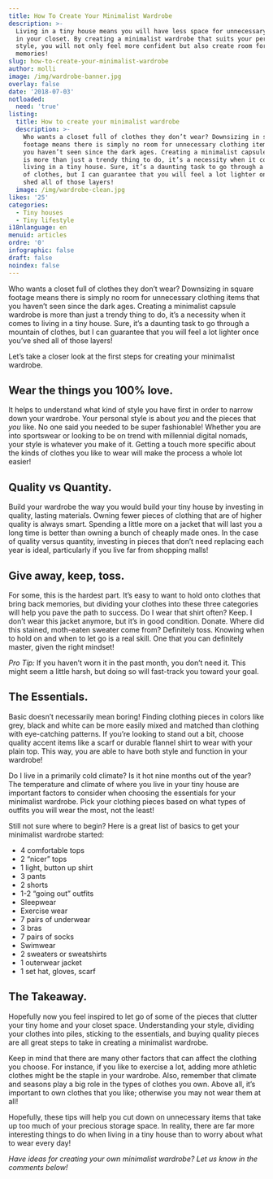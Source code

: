 ```yaml
---
title: How To Create Your Minimalist Wardrobe
description: >-
  Living in a tiny house means you will have less space for unnecessary clothes
  in your closet. By creating a minimalist wardrobe that suits your personal
  style, you will not only feel more confident but also create room for more
  memories! 
slug: how-to-create-your-minimalist-wardrobe
author: molli
image: /img/wardrobe-banner.jpg
overlay: false
date: '2018-07-03'
notloaded:
  need: 'true'
listing:
  title: How to create your minimalist wardrobe
  description: >-
    Who wants a closet full of clothes they don’t wear? Downsizing in square
    footage means there is simply no room for unnecessary clothing items that
    you haven’t seen since the dark ages. Creating a minimalist capsule wardrobe
    is more than just a trendy thing to do, it’s a necessity when it comes to
    living in a tiny house. Sure, it’s a daunting task to go through a mountain
    of clothes, but I can guarantee that you will feel a lot lighter once you’ve
    shed all of those layers! 
  image: /img/wardrobe-clean.jpg
likes: '25'
categories:
  - Tiny houses
  - Tiny lifestyle
i18nlanguage: en
menuid: articles
ordre: '0'
infographic: false
draft: false
noindex: false
---
```

Who wants a closet full of clothes they don’t wear? Downsizing in square footage means there is simply no room for unnecessary clothing items that you haven’t seen since the dark ages. Creating a minimalist capsule wardrobe is more than just a trendy thing to do, it’s a necessity when it comes to living in a tiny house. Sure, it’s a daunting task to go through a mountain of clothes, but I can guarantee that you will feel a lot lighter once you’ve shed all of those layers! 

Let’s take a closer look at the first steps for creating your minimalist wardrobe. 

## Wear the things you 100% love.

It helps to understand what kind of style you have first in order to narrow down your wardrobe. Your personal style is about _you_ and the pieces that _you_ like. No one said you needed to be super fashionable! Whether you are into sportswear or looking to be on trend with millennial digital nomads, your style is whatever you make of it. Getting a touch more specific about the kinds of clothes you like to wear will make the process a whole lot easier!

## Quality vs Quantity.

Build your wardrobe the way you would build your tiny house by investing in quality, lasting materials. Owning fewer pieces of clothing that are of higher quality is always smart. Spending a little more on a jacket that will last you a long time is better than owning a bunch of cheaply made ones. In the case of quality versus quantity, investing in pieces that don’t need replacing each year is ideal, particularly if you live far from shopping malls!

## Give away, keep, toss.

For some, this is the hardest part. It’s easy to want to hold onto clothes that bring back memories, but dividing your clothes into these three categories will help you pave the path to success. Do I wear that shirt often? Keep. I don’t wear this jacket anymore, but it’s in good condition. Donate. Where did this stained, moth-eaten sweater come from? Definitely toss. Knowing when to hold on and when to let go is a real skill. One that you can definitely master, given the right mindset! 

_Pro Tip:_ If you haven’t worn it in the past month, you don’t need it. This might seem a little harsh, but doing so will fast-track you toward your goal.

## The Essentials.

Basic doesn’t necessarily mean boring! Finding clothing pieces in colors like grey, black and white can be more easily mixed and matched than clothing with eye-catching patterns. If you’re looking to stand out a bit, choose quality accent items like a scarf or durable flannel shirt to wear with your plain top. This way, you are able to have both style and function in your wardrobe!

Do I live in a primarily cold climate? Is it hot nine months out of the year? The temperature and climate of where you live in your tiny house are important factors to consider when choosing the essentials for your minimalist wardrobe. Pick your clothing pieces based on what types of outfits you will wear the most, not the least!

Still not sure where to begin? Here is a great list of basics to get your minimalist wardrobe started:

* 4 comfortable tops
* 2 “nicer” tops
* 1 light, button up shirt
* 3 pants
* 2 shorts
* 1-2 “going out” outfits
* Sleepwear
* Exercise wear
* 7 pairs of underwear
* 3 bras
* 7 pairs of socks
* Swimwear
* 2 sweaters or sweatshirts
* 1 outerwear jacket
* 1 set hat, gloves, scarf

## The Takeaway.

Hopefully now you feel inspired to let go of some of the pieces that clutter your tiny home and your closet space. Understanding your style, dividing your clothes into piles, sticking to the essentials, and buying quality pieces are all great steps to take in creating a minimalist wardrobe. 

Keep in mind that there are many other factors that can affect the clothing you choose. For instance, if you like to exercise a lot, adding more athletic clothes might be the staple in your wardrobe. Also, remember that climate and seasons play a big role in the types of clothes you own. Above all, it’s important to own clothes that you like; otherwise you may not wear them at all! 

Hopefully, these tips will help you cut down on unnecessary items that take up too much of your precious storage space. In reality, there are far more interesting things to do when living in a tiny house than to worry about what to wear every day!

_Have ideas for creating your own minimalist wardrobe? Let us know in the comments below!_
